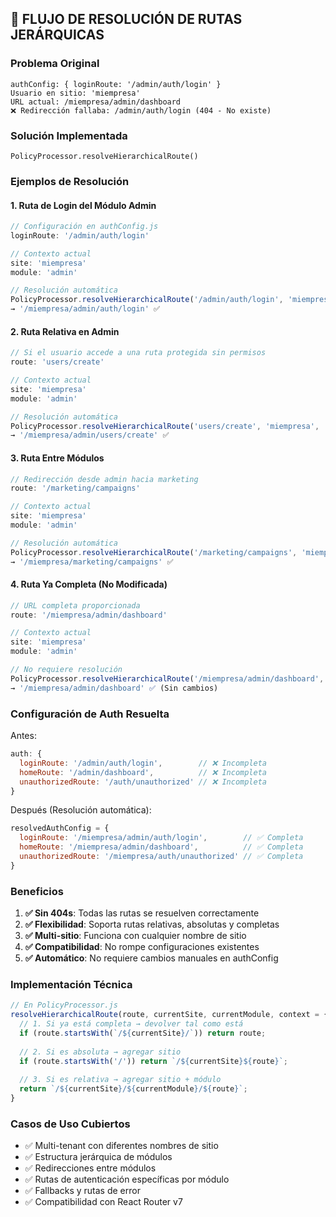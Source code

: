 ## 🔄 FLUJO DE RESOLUCIÓN DE RUTAS JERÁRQUICAS

### Problema Original
```
authConfig: { loginRoute: '/admin/auth/login' }
Usuario en sitio: 'miempresa'
URL actual: /miempresa/admin/dashboard
❌ Redirección fallaba: /admin/auth/login (404 - No existe)
```

### Solución Implementada
```
PolicyProcessor.resolveHierarchicalRoute()
```

### Ejemplos de Resolución

#### 1. Ruta de Login del Módulo Admin
```javascript
// Configuración en authConfig.js
loginRoute: '/admin/auth/login'

// Contexto actual
site: 'miempresa'
module: 'admin'

// Resolución automática
PolicyProcessor.resolveHierarchicalRoute('/admin/auth/login', 'miempresa', 'admin')
→ '/miempresa/admin/auth/login' ✅
```

#### 2. Ruta Relativa en Admin
```javascript
// Si el usuario accede a una ruta protegida sin permisos
route: 'users/create'

// Contexto actual  
site: 'miempresa'
module: 'admin'

// Resolución automática
PolicyProcessor.resolveHierarchicalRoute('users/create', 'miempresa', 'admin')
→ '/miempresa/admin/users/create' ✅
```

#### 3. Ruta Entre Módulos
```javascript
// Redirección desde admin hacia marketing
route: '/marketing/campaigns'

// Contexto actual
site: 'miempresa'
module: 'admin'

// Resolución automática
PolicyProcessor.resolveHierarchicalRoute('/marketing/campaigns', 'miempresa', 'admin')
→ '/miempresa/marketing/campaigns' ✅
```

#### 4. Ruta Ya Completa (No Modificada)
```javascript
// URL completa proporcionada
route: '/miempresa/admin/dashboard'

// Contexto actual
site: 'miempresa'
module: 'admin'

// No requiere resolución
PolicyProcessor.resolveHierarchicalRoute('/miempresa/admin/dashboard', 'miempresa', 'admin')
→ '/miempresa/admin/dashboard' ✅ (Sin cambios)
```

### Configuración de Auth Resuelta

Antes:
```javascript
auth: {
  loginRoute: '/admin/auth/login',        // ❌ Incompleta
  homeRoute: '/admin/dashboard',          // ❌ Incompleta  
  unauthorizedRoute: '/auth/unauthorized' // ❌ Incompleta
}
```

Después (Resolución automática):
```javascript
resolvedAuthConfig = {
  loginRoute: '/miempresa/admin/auth/login',        // ✅ Completa
  homeRoute: '/miempresa/admin/dashboard',          // ✅ Completa
  unauthorizedRoute: '/miempresa/auth/unauthorized' // ✅ Completa
}
```

### Beneficios

1. **✅ Sin 404s**: Todas las rutas se resuelven correctamente
2. **✅ Flexibilidad**: Soporta rutas relativas, absolutas y completas
3. **✅ Multi-sitio**: Funciona con cualquier nombre de sitio
4. **✅ Compatibilidad**: No rompe configuraciones existentes
5. **✅ Automático**: No requiere cambios manuales en authConfig

### Implementación Técnica

```javascript
// En PolicyProcessor.js
resolveHierarchicalRoute(route, currentSite, currentModule, context = {}) {
  // 1. Si ya está completa → devolver tal como está
  if (route.startsWith(`/${currentSite}/`)) return route;
  
  // 2. Si es absoluta → agregar sitio
  if (route.startsWith('/')) return `/${currentSite}${route}`;
  
  // 3. Si es relativa → agregar sitio + módulo
  return `/${currentSite}/${currentModule}/${route}`;
}
```

### Casos de Uso Cubiertos

- ✅ Multi-tenant con diferentes nombres de sitio
- ✅ Estructura jerárquica de módulos  
- ✅ Redirecciones entre módulos
- ✅ Rutas de autenticación específicas por módulo
- ✅ Fallbacks y rutas de error
- ✅ Compatibilidad con React Router v7

